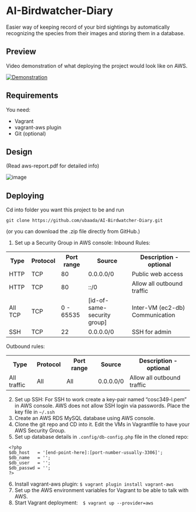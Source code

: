 

# AI-Birdwatcher-Diary
Easier way of keeping record of your bird sightings by automatically recognizing the species from their images and storing them in a database.

## Preview

Video demonstration of what deploying the project would look like on AWS.

[![Demonstration](https://img.youtube.com/vi/VH4VKRG42l0/0.jpg)](https://www.youtube.com/watch?v=VH4VKRG42l0)


## Requirements 
You need: 
- Vagrant
- vagrant-aws plugin
- Git (optional)

## Design
(Read aws-report.pdf for detailed info)

![image](https://user-images.githubusercontent.com/22624761/196929947-b58de206-b63d-4f29-ae02-7d25e156e5df.png)


## Deploying

Cd into folder you want this project to be and run
```
git clone https://github.com/ubaada/AI-Birdwatcher-Diary.git
```
(or you can download the .zip file directly from GitHub.)

1. Set up a Security Group in AWS console:
Inbound Rules:
<table>
  <tr>
    <th>Type</th>	<th>Protocol</th>	<th>Port range</th>	<th>Source</th>	<th>Description - optional</th>
  </tr>
   
   <tr>
    <td>HTTP</td>	<td>TCP</td>	<td>80</td>	<td>0.0.0.0/0</td>	<td>Public web access</td>
  </tr>
  <tr>
    <td>HTTP</td>	<td>TCP</td>	<td>80</td>	<td>::/0</td>	<td>Allow all outbound traffic</td>
  </tr>
  <tr>
    <td>All TCP</td>	<td>TCP</td>	<td>0 - 65535</td>	<td>[id-of-same-security group]</td>	<td>Inter-VM (ec2-db) Communication</td>
  </tr>
  <tr>
    <td>SSH</td>	<td>TCP</td>	<td>22</td>	<td>0.0.0.0/0</td>	<td>SSH for admin</td>
  </tr>

</table>

Outbound rules:
<table>
  <tr>
    <th>Type</th>	<th>Protocol</th>	<th>Port range</th>	<th>Source</th>	<th>Description - optional</th>
  </tr>
  <tr>
    <td>All traffic</td>	<td>All</td>	<td>All</td>	<td>0.0.0.0/0</td>	<td>Allow all outbound traffic</td>
  </tr>
<table>
  
2. Set up SSH:
For SSH to work create a key-pair named “cosc349-l.pem” in AWS console. AWS does not allow SSH login via passwords. 
Place the key file in ```~/.ssh```
3. Create an AWS RDS MySQL database using AWS console. 
4. Clone the git repo and CD into it. Edit the VMs in Vagrantfile to have your AWS Security Group.
5. Set up database details in ```.config/db-config.php``` file in the cloned repo:

```
 <?php
 $db_host   = '[end-point-here]:[port-number-usually-3306]';
 $db_name   = '';
 $db_user   = '';
 $db_passwd = '';
 ?>
```

6. Install vagrant-aws plugin:  ``` $ vagrant plugin install vagrant-aws ```
7. Set up the AWS environment variables  for Vagrant to be able to talk with AWS.
8. Start Vagrant deployment: ```$ vagrant up --provider=aws```

